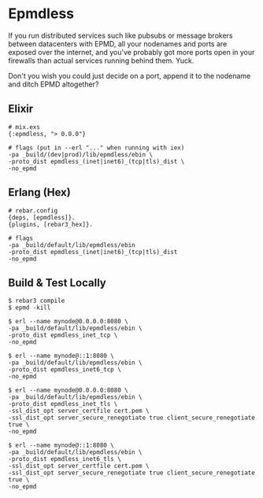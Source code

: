 # Epmdless

If you run distributed services such like pubsubs or message brokers between datacenters with EPMD, all your nodenames and ports are exposed over the internet, and you've probably got more ports open in your firewalls than actual services running behind them. Yuck.

Don't you wish you could just decide on a port, append it to the nodename and ditch EPMD altogether?

## Elixir

    # mix.exs
    {:epmdless, "> 0.0.0"}

    # flags (put in --erl "..." when running with iex)
    -pa _build/(dev|prod)/lib/epmdless/ebin \
    -proto_dist epmdless_(inet|inet6)_(tcp|tls)_dist \
    -no_epmd

## Erlang (Hex)

    # rebar.config
    {deps, [epmdless]}.
    {plugins, [rebar3_hex]}.

    # flags
    -pa _build/default/lib/epmdless/ebin
    -proto_dist epmdless_(inet|inet6)_(tcp|tls)_dist
    -no_epmd

## Build & Test Locally

    $ rebar3 compile
    $ epmd -kill

    $ erl --name mynode@0.0.0.0:8080 \
    -pa _build/default/lib/epmdless/ebin \
    -proto_dist epmdless_inet_tcp \
    -no_epmd

    $ erl --name mynode@::1:8080 \
    -pa _build/default/lib/epmdless/ebin \
    -proto_dist epmdless_inet6_tcp \
    -no_epmd

    $ erl --name mynode@0.0.0.0:8080 \
    -pa _build/default/lib/epmdless/ebin \
    -proto_dist epmdless_inet_tls \
    -ssl_dist_opt server_certfile cert.pem \
    -ssl_dist_opt server_secure_renegotiate true client_secure_renegotiate true \
    -no_epmd

    $ erl --name mynode@::1:8080 \
    -pa _build/default/lib/epmdless/ebin \
    -proto_dist epmdless_inet6_tls \
    -ssl_dist_opt server_certfile cert.pem \
    -ssl_dist_opt server_secure_renegotiate true client_secure_renegotiate true \
    -no_epmd
